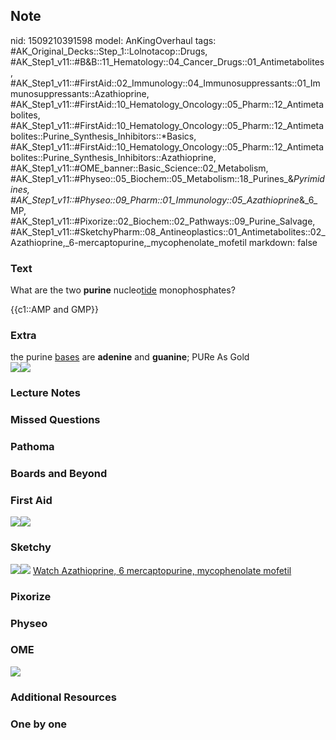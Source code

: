 ## Note
nid: 1509210391598
model: AnKingOverhaul
tags: #AK_Original_Decks::Step_1::Lolnotacop::Drugs, #AK_Step1_v11::#B&B::11_Hematology::04_Cancer_Drugs::01_Antimetabolites, #AK_Step1_v11::#FirstAid::02_Immunology::04_Immunosuppressants::01_Immunosuppressants::Azathioprine, #AK_Step1_v11::#FirstAid::10_Hematology_Oncology::05_Pharm::12_Antimetabolites, #AK_Step1_v11::#FirstAid::10_Hematology_Oncology::05_Pharm::12_Antimetabolites::Purine_Synthesis_Inhibitors::*Basics, #AK_Step1_v11::#FirstAid::10_Hematology_Oncology::05_Pharm::12_Antimetabolites::Purine_Synthesis_Inhibitors::Azathioprine, #AK_Step1_v11::#OME_banner::Basic_Science::02_Metabolism, #AK_Step1_v11::#Physeo::05_Biochem::05_Metabolism::18_Purines_&_Pyrimidines, #AK_Step1_v11::#Physeo::09_Pharm::01_Immunology::05_Azathioprine_&_6_MP, #AK_Step1_v11::#Pixorize::02_Biochem::02_Pathways::09_Purine_Salvage, #AK_Step1_v11::#SketchyPharm::08_Antineoplastics::01_Antimetabolites::02_Azathioprine,_6-mercaptopurine,_mycophenolate_mofetil
markdown: false

### Text
What are the two <b>purine</b> nucleo<u>tide</u> monophosphates?
<div>
  {{c1::AMP and GMP}}
</div>

### Extra
<div>
  the purine <u>bases</u> are <b>adenine</b> and <b>guanine</b>;
  PURe As Gold
</div><img src="paste-702549275443545.jpg"><img src=
"paste-44946832753043.jpg">

### Lecture Notes


### Missed Questions


### Pathoma


### Boards and Beyond


### First Aid
<img src="paste-160206575108099.jpg"><img src=
"paste-55825984913411.jpg">

### Sketchy
<img src="paste-339392610697217.jpg" class="resizer"><img src=
"paste-cb5d6dbd9a01246bd4c76642a23dffcf73a3937a.png" class=
"resizer"> <a href=
"https://dashboard.sketchy.com/study/medical/courses/medical-pharmacology/units/medical-pharmacology-antineoplastics/videos/medical-pharmacology-antineoplastics-antimetabolites-azathioprine-6-mercaptopurine-mycophenolate-mofetil?utm_source=anki&utm_medium=partnership&utm_campaign=february_update&utm_content=medical">
Watch Azathioprine, 6 mercaptopurine, mycophenolate mofetil</a>

### Pixorize


### Physeo


### OME
<div class="ome-widget">
  <a href=
  "https://onlinemeded.org/spa/metabolism?ref=anki"><img src=
  "_OME_AnkiFlashcards_Topic_6.png"></a>
</div>

### Additional Resources


### One by one

